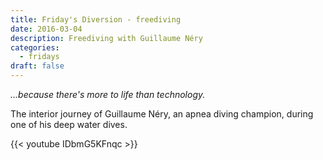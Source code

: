 ```yaml
---
title: Friday's Diversion - freediving
date: 2016-03-04
description: Freediving with Guillaume Néry
categories:
  - fridays
draft: false
---
```


_...because there's more to life than technology._

The interior journey of Guillaume Néry, an apnea diving champion, during one of his deep water dives.

{{< youtube IDbmG5KFnqc >}}
